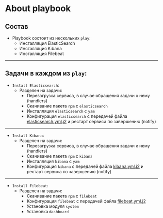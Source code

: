 # About playbook

## Состав

* Playbook состоит из нескольких `play`:
   - Инсталляция ElasticSearch
   - Инсталляция Kibana
   - Инсталляция Filebeat
-------------------------------------

## Задачи в каждом из `play`:

* `Install Elasticsearch`:
  * Разделен на задачи:
    * Перезагрузка сервиса, в случае обращения задачи к нему (handlers)
    * Скачивание пакета `rpm` с `elasticsearch`
    * Инсталляция `elasticsearch` с `yam`
    * Конфигурация `elasticsearch` с передачей файла [elasticsearch.yml.j2](templates/elasticsearch.yml.j2) и рестарт сервиса по завершению (notify)

-----------------
* `Install Kibana`:
  * Разделен на задачи:
    * Перезагрузка сервиса, в случае обращения задачи к нему (handlers)
    * Скачивание пакета `rpm` с `kibana`
    * Инсталляция `kibana` с `yam`
    * Конфигурация `kibana` с передачей файла [kibana.yml.j2](templates/kibana.yml.j2)  и рестарт сервиса по завершению (notify)

-----------------
* `Install Filebeat`:
  * Разделен на задачи:
    * Скачивание пакета `rpm` с `filebeat`
    * Конфигурация `filebeat` с передачей файла [filebeat.yml.j2](templates/filebeat.yml.j2)
    * Установка модуля `system`
    * Установка `dashboard`